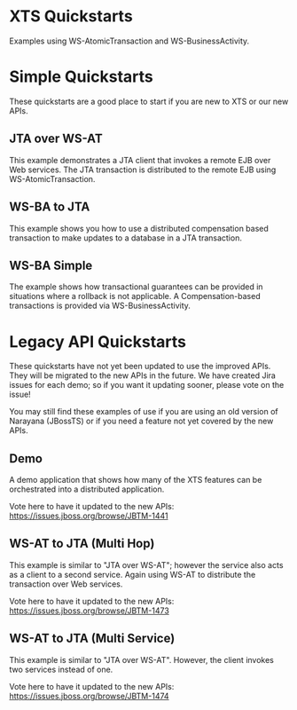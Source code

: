 XTS Quickstarts
===============

Examples using WS-AtomicTransaction and WS-BusinessActivity.


Simple Quickstarts
==================

These quickstarts are a good place to start if you are new to XTS or our new APIs.


JTA over WS-AT
--------------
This example demonstrates a JTA client that invokes a remote EJB over Web services. The JTA transaction is distributed to the remote EJB using WS-AtomicTransaction.

WS-BA to JTA
------------
This example shows you how to use a distributed compensation based transaction to make updates to a database in a JTA transaction.

WS-BA Simple
------------
The example shows how transactional guarantees can be provided in situations where a rollback is not applicable. A Compensation-based transactions
is provided via WS-BusinessActivity.


Legacy API Quickstarts
======================

These quickstarts have not yet been updated to use the improved APIs. They will be migrated to the new APIs in the future.
We have created Jira issues for each demo; so if you want it updating sooner, please vote on the issue!

You may still find these examples of use if you are using an old version of Narayana (JBossTS) or if you need a feature
not yet covered by the new APIs.

Demo
----
A demo application that shows how many of the XTS features can be orchestrated into a distributed application.

Vote here to have it updated to the new APIs: https://issues.jboss.org/browse/JBTM-1441

WS-AT to JTA (Multi Hop)
------------------------
This example is similar to "JTA over WS-AT"; however the service also acts as a client to a second service. Again using WS-AT
to distribute the transaction over Web services.

Vote here to have it updated to the new APIs: https://issues.jboss.org/browse/JBTM-1473

WS-AT to JTA (Multi Service)
----------------------------
This example is similar to "JTA over WS-AT". However, the client invokes two services instead of one.

Vote here to have it updated to the new APIs: https://issues.jboss.org/browse/JBTM-1474

